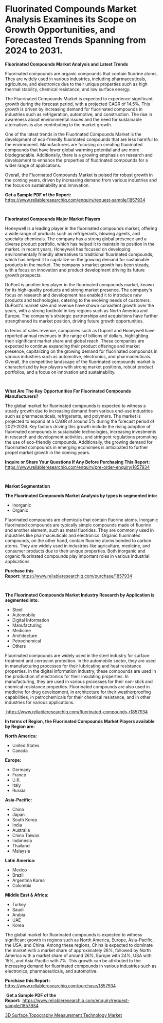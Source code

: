 <p><h1>Fluorinated Compounds Market Analysis Examines its Scope on Growth Opportunities, and Forecasted Trends Spanning from 2024 to 2031.</h1></p><p><strong>Fluorinated Compounds Market Analysis and Latest Trends</strong></p>
<p><p>Fluorinated compounds are organic compounds that contain fluorine atoms. They are widely used in various industries, including pharmaceuticals, agriculture, and electronics due to their unique properties such as high thermal stability, chemical resistance, and low surface energy.</p><p>The Fluorinated Compounds Market is expected to experience significant growth during the forecast period, with a projected CAGR of 14.5%. This growth is driven by increasing demand for fluorinated compounds in industries such as refrigeration, automotive, and construction. The rise in awareness about environmental issues and the need for sustainable alternatives is also contributing to the market growth.</p><p>One of the latest trends in the Fluorinated Compounds Market is the development of eco-friendly fluorinated compounds that are less harmful to the environment. Manufacturers are focusing on creating fluorinated compounds that have lower global warming potential and are more biodegradable. Additionally, there is a growing emphasis on research and development to enhance the properties of fluorinated compounds for a wider range of applications.</p><p>Overall, the Fluorinated Compounds Market is poised for robust growth in the coming years, driven by increasing demand from various industries and the focus on sustainability and innovation.</p></p>
<p><strong>Get a Sample PDF of the Report:&nbsp;</strong> <a href="https://www.reliableresearchiq.com/enquiry/request-sample/1857934">https://www.reliableresearchiq.com/enquiry/request-sample/1857934</a></p>
<p>&nbsp;</p>
<p><strong>Fluorinated Compounds Major Market Players</strong></p>
<p><p>Honeywell is a leading player in the fluorinated compounds market, offering a wide range of products such as refrigerants, blowing agents, and specialty chemicals. The company has a strong global presence and a diverse product portfolio, which has helped it to maintain its position in the market. In recent years, Honeywell has focused on developing environmentally friendly alternatives to traditional fluorinated compounds, which has helped it to capitalize on the growing demand for sustainable products in the market. The company's market growth has been steady, with a focus on innovation and product development driving its future growth prospects.</p><p>DuPont is another key player in the fluorinated compounds market, known for its high-quality products and strong market presence. The company's focus on research and development has enabled it to introduce new products and technologies, catering to the evolving needs of customers. DuPont's market size and revenue have shown consistent growth over the years, with a strong foothold in key regions such as North America and Europe. The company's strategic partnerships and acquisitions have further strengthened its market position, driving future growth opportunities.</p><p>In terms of sales revenue, companies such as Dupont and Honeywell have reported annual revenues in the range of billions of dollars, highlighting their significant market share and global reach. These companies are expected to continue expanding their product offerings and market presence, capitalizing on the growing demand for fluorinated compounds in various industries such as automotive, electronics, and pharmaceuticals. Overall, the competitive landscape of the fluorinated compounds market is characterized by key players with strong market positions, robust product portfolios, and a focus on innovation and sustainability.</p></p>
<p>&nbsp;</p>
<p><strong>What Are The Key Opportunities For Fluorinated Compounds Manufacturers?</strong></p>
<p><p>The global market for fluorinated compounds is expected to witness a steady growth due to increasing demand from various end-use industries such as pharmaceuticals, refrigerants, and polymers. The market is projected to expand at a CAGR of around 5% during the forecast period of 2021-2026. Key factors driving this growth include the rising adoption of fluorinated compounds in sustainable technologies, increasing investments in research and development activities, and stringent regulations promoting the use of eco-friendly compounds. Additionally, the growing demand for fluorinated compounds in emerging economies is anticipated to further propel market growth in the coming years.</p></p>
<p><strong>Inquire or Share Your Questions If Any Before Purchasing This Report:</strong> <a href="https://www.reliableresearchiq.com/enquiry/pre-order-enquiry/1857934">https://www.reliableresearchiq.com/enquiry/pre-order-enquiry/1857934</a></p>
<p>&nbsp;</p>
<p><strong>Market Segmentation</strong></p>
<p><strong>The Fluorinated Compounds Market Analysis by types is segmented into:</strong></p>
<p><ul><li>Inorganic</li><li>Organic</li></ul></p>
<p><p>Fluorinated compounds are chemicals that contain fluorine atoms. Inorganic fluorinated compounds are typically simple compounds made of fluorine and another element, such as metal fluorides. They are commonly used in industries like pharmaceuticals and electronics. Organic fluorinated compounds, on the other hand, contain fluorine atoms bonded to carbon atoms. They are widely used in industries like agriculture, medicine, and consumer products due to their unique properties. Both inorganic and organic fluorinated compounds play important roles in various industrial applications.</p></p>
<p><strong>Purchase this Report:&nbsp;</strong><a href="https://www.reliableresearchiq.com/purchase/1857934">https://www.reliableresearchiq.com/purchase/1857934</a></p>
<p>&nbsp;</p>
<p><strong>The Fluorinated Compounds Market Industry Research by Application is segmented into:</strong></p>
<p><ul><li>Steel</li><li>Automobile</li><li>Digital Information</li><li>Manufacturing</li><li>Medicine</li><li>Architecture</li><li>Petrochemical</li><li>Others</li></ul></p>
<p><p>Fluorinated compounds are widely used in the steel industry for surface treatment and corrosion protection. In the automobile sector, they are used in manufacturing processes for their lubricating and heat resistance properties. In the digital information industry, these compounds are used in the production of electronics for their insulating properties. In manufacturing, they are used in various processes for their non-stick and chemical resistance properties. Fluorinated compounds are also used in medicine for drug development, in architecture for their weatherproofing capabilities, in petrochemicals for their chemical resistance, and in other industries for various applications.</p></p>
<p><a href="https://www.reliableresearchiq.com/fluorinated-compounds-r1857934">&nbsp;https://www.reliableresearchiq.com/fluorinated-compounds-r1857934</a></p>
<p><strong>In terms of Region, the Fluorinated Compounds Market Players available by Region are:</strong></p>
<p>
    <p> <strong> North America: </strong>
        <ul>
            <li>United States</li>
            <li>Canada</li>
        </ul>
        </p> 
    <p> <strong> Europe: </strong>
        <ul>
            <li>Germany</li>
            <li>France</li>
            <li>U.K.</li>
            <li>Italy</li>
            <li>Russia</li>
        </ul>
        </p> 
    <p> <strong> Asia-Pacific: </strong>
        <ul>
            <li>China</li>
            <li>Japan</li>
            <li>South Korea</li>
            <li>India</li>
            <li>Australia</li>
            <li>China Taiwan</li>
            <li>Indonesia</li>
            <li>Thailand</li>
            <li>Malaysia</li>
        </ul>
        </p> 
    <p> <strong> Latin America: </strong>
        <ul>
            <li>Mexico</li>
            <li>Brazil</li>
            <li>Argentina Korea</li>
            <li>Colombia</li>
        </ul>
        </p> 
    <p> <strong> Middle East & Africa: </strong>
        <ul>
            <li>Turkey</li>
            <li>Saudi</li>
            <li>Arabia</li>
            <li>UAE</li>
            <li>Korea</li>
        </ul>
    </p>
    </p>
<p><p>The global market for fluorinated compounds is expected to witness significant growth in regions such as North America, Europe, Asia-Pacific, the USA, and China. Among these regions, China is expected to dominate the market with a market share of approximately 28%, followed by North America with a market share of around 26%, Europe with 24%, USA with 15%, and Asia-Pacific with 7%. This growth can be attributed to the increasing demand for fluorinated compounds in various industries such as electronics, pharmaceuticals, and automotive.</p></p>
<p><strong>Purchase this Report: </strong><a href="https://www.reliableresearchiq.com/purchase/1857934">https://www.reliableresearchiq.com/purchase/1857934</a></p>
<p>&nbsp;<strong>Get a Sample PDF of the Report:&nbsp;&nbsp;</strong><a href="https://www.reliableresearchiq.com/enquiry/request-sample/1857934">https://www.reliableresearchiq.com/enquiry/request-sample/1857934</a></p>
<p><strong></strong></p>
<p><p><a href="https://github.com/annerides/Market-Research-Report-List-1/blob/main/3d-surface-topography-measurement-technology-market.md">3D Surface Topography Measurement Technology Market</a></p></p>